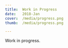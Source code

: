 ```yaml
---
title:  Work in Progress
date:   2018-Jan
cover:  /media/progress.png
thumb:  /media/progress.png

---
```


Work in progress. 

<!--more-->

